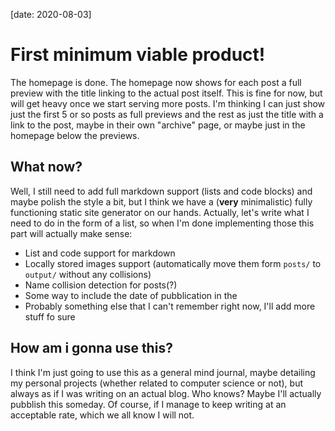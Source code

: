 [date: 2020-08-03]
# First minimum viable product!

The homepage is done. The homepage now shows for each post a full preview with the title linking to the actual post itself. This is fine for now, but will get heavy once we start serving more posts. I'm thinking I can just show just the first 5 or so posts as full previews and the rest as just the title with a link to the post, maybe in their own "archive" page, or maybe just in the homepage below the previews.

## What now?
Well, I still need to add full markdown support (lists and code blocks) and maybe polish the style a bit, but I think we have a (**very** minimalistic) fully functioning static site generator on our hands. Actually, let's write what I need to do in the form of a list, so when I'm done implementing those this part will actually make sense:
 * List and code support for markdown
 * Locally stored images support (automatically move them form `posts/` to `output/` without any collisions)
 * Name collision detection for posts(?)
 * Some way to include the date of pubblication in the 
 * Probably something else that I can't remember right now, I'll add more stuff fo sure

## How am i gonna use this?
I think I'm just going to use this as a general mind journal, maybe detailing my personal projects (whether related to computer science or not), but always as if I was writing on an actual blog. Who knows? Maybe I'll actually pubblish this someday. Of course, if I manage to keep writing at an acceptable rate, which we all know I will not.